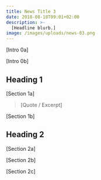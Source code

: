 ```yaml
---
title: News Title 3
date: 2018-08-18T09:01+02:00
description: >-
  [Headline blurb.]
image: /images/uploads/news-03.png
---
```


[Intro 0a]

[Intro 0b]

## Heading 1

[Section 1a]

>[Quote / Excerpt]

[Section 1b]

## Heading 2

[Section 2a]

[Section 2b]

[Section 2c]

